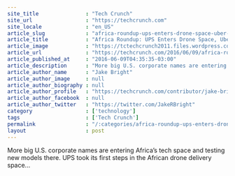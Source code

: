 ```yaml
---
site_title               : "Tech Crunch"
site_url                 : "https://techcrunch.com"
site_locale              : "en_US"
article_slug             : "africa-roundup-ups-enters-drone-space-uber-tests-cash-facebook-offers-free-internet-in-nigeria"
article_title            : "Africa Roundup: UPS Enters Drone Space, Uber Tests Cash, Facebook Offers Free Internet in Nigeria"
article_image            : "https://tctechcrunch2011.files.wordpress.com/2016/05/medicmobile_africa.png?w=764&h=400&crop=1"
article_url              : "https://techcrunch.com/2016/06/09/africa-roundup-ups-enters-drone-space-uber-tests-cash-facebook-offers-free-internet-in-nigeria/"
article_published_at     : "2016-06-09T04:35:35-03:00"
article_description      : "More big U.S. corporate names are entering Africa’s tech space and testing new models there. UPS took its first steps in the African drone delivery space..."
article_author_name      : "Jake Bright"
article_author_image     : null
article_author_biography : null
article_author_profile   : "https://techcrunch.com/contributor/jake-bright/"
article_author_facebook  : null
article_author_twitter   : "https://twitter.com/JakeRBright"
category                 : ['technology']
tags                     : ['Tech Crunch']
permalink                : "/:categories/africa-roundup-ups-enters-drone-space-uber-tests-cash-facebook-offers-free-internet-in-nigeria/"
layout                   : post
---
```


More big U.S. corporate names are entering Africa’s tech space and testing new models there. UPS took its first steps in the African drone delivery space...
